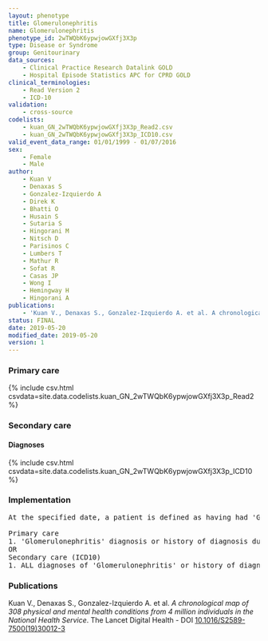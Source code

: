 ```yaml
---
layout: phenotype
title: Glomerulonephritis
name: Glomerulonephritis
phenotype_id: 2wTWQbK6ypwjowGXfj3X3p 
type: Disease or Syndrome
group: Genitourinary
data_sources: 
    - Clinical Practice Research Datalink GOLD
    - Hospital Episode Statistics APC for CPRD GOLD
clinical_terminologies: 
    - Read Version 2
    - ICD-10
validation: 
    - cross-source
codelists: 
    - kuan_GN_2wTWQbK6ypwjowGXfj3X3p_Read2.csv
    - kuan_GN_2wTWQbK6ypwjowGXfj3X3p_ICD10.csv
valid_event_data_range: 01/01/1999 - 01/07/2016
sex: 
    - Female
    - Male
author: 
    - Kuan V
    - Denaxas S
    - Gonzalez-Izquierdo A
    - Direk K
    - Bhatti O
    - Husain S
    - Sutaria S
    - Hingorani M
    - Nitsch D
    - Parisinos C
    - Lumbers T
    - Mathur R
    - Sofat R
    - Casas JP
    - Wong I
    - Hemingway H
    - Hingorani A
publications: 
    - 'Kuan V., Denaxas S., Gonzalez-Izquierdo A. et al. A chronological map of 308 physical and mental health conditions from 4 million individuals in the National Health Service. The Lancet Digital Health - DOI: 10.1016/S2589-7500(19)30012-3' 
status: FINAL
date: 2019-05-20
modified_date: 2019-05-20
version: 1
---
```

### Primary care 
{% include csv.html csvdata=site.data.codelists.kuan_GN_2wTWQbK6ypwjowGXfj3X3p_Read2 %}
### Secondary care 
#### Diagnoses 
{% include csv.html csvdata=site.data.codelists.kuan_GN_2wTWQbK6ypwjowGXfj3X3p_ICD10 %}
### Implementation 
<pre>At the specified date, a patient is defined as having had 'Glomerulonephritis' IF they meet the criteria for any of the following on or before the specified date. The earliest date on which the individual meets any of the following criteria on or before the specified date is defined as the first event date:

Primary care
1. 'Glomerulonephritis' diagnosis or history of diagnosis during a consultation 
OR
Secondary care (ICD10)
1. ALL diagnoses of 'Glomerulonephritis' or history of diagnosis during a hospitalization</pre> 
 
### Publications 
Kuan V., Denaxas S., Gonzalez-Izquierdo A. et al. _A chronological map of 308 physical and mental health conditions from 4 million individuals in the National Health Service_. The Lancet Digital Health - DOI <a href='https://www.thelancet.com/journals/landig/article/PIIS2589-7500(19)30012-3/fulltext'>10.1016/S2589-7500(19)30012-3</a>